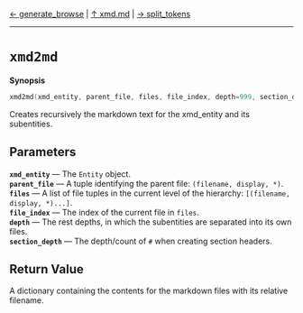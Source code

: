 [&#8592; generate_browse](xmd--generate_browse.md) | [&#8593; xmd.md](xmd.md) | [&#8594; split_tokens](xmd--split_tokens.md)
***

# `xmd2md`
**Synopsis**

```cpp
xmd2md(xmd_entity, parent_file, files, file_index, depth=999, section_depth=1)
```

Creates recursively the markdown text for the xmd_entity and its subentities.


## Parameters
**`xmd_entity`** &#8213; The `Entity` object.  
**`parent_file`** &#8213; A tuple identifying the parent file: `(filename, display, *)`.  
**`files`** &#8213; A list of file tuples in the current level of the hierarchy: `[(filename, display, *)...]`.  
**`file_index`** &#8213; The index of the current file in `files`.  
**`depth`** &#8213; The rest depths, in which the subentities are separated into its own files.  
**`section_depth`** &#8213; The depth/count of `#` when creating section headers.  
## Return Value

A dictionary containing the contents for the markdown files with its relative filename.



